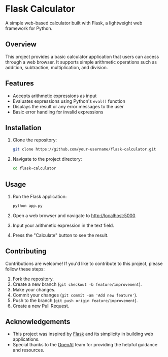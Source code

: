 # Flask Calculator

A simple web-based calculator built with Flask, a lightweight web framework for Python.

## Overview

This project provides a basic calculator application that users can access through a web browser. It supports simple arithmetic operations such as addition, subtraction, multiplication, and division.

## Features

- Accepts arithmetic expressions as input
- Evaluates expressions using Python's `eval()` function
- Displays the result or any error messages to the user
- Basic error handling for invalid expressions

## Installation

1. Clone the repository:

    ```bash
    git clone https://github.com/your-username/flask-calculator.git
    ```

2. Navigate to the project directory:

    ```bash
    cd flask-calculator
    ```

## Usage

1. Run the Flask application:

    ```bash
    python app.py
    ```

2. Open a web browser and navigate to [http://localhost:5000](http://localhost:5000).
3. Input your arithmetic expression in the text field.
4. Press the "Calculate" button to see the result.

## Contributing

Contributions are welcome! If you'd like to contribute to this project, please follow these steps:

1. Fork the repository.
2. Create a new branch (`git checkout -b feature/improvement`).
3. Make your changes.
4. Commit your changes (`git commit -am 'Add new feature'`).
5. Push to the branch (`git push origin feature/improvement`).
6. Create a new Pull Request.



## Acknowledgements

- This project was inspired by [Flask](https://flask.palletsprojects.com/) and its simplicity in building web applications.
- Special thanks to the [OpenAI](https://openai.com/) team for providing the helpful guidance and resources.

